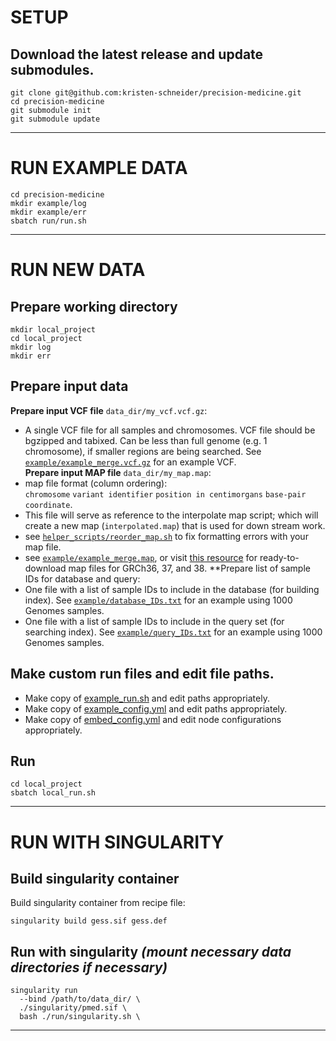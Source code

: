 # SETUP
## Download the latest release and update submodules.
```
git clone git@github.com:kristen-schneider/precision-medicine.git
cd precision-medicine
git submodule init
git submodule update
```
____________________________________________
# RUN EXAMPLE DATA
```
cd precision-medicine
mkdir example/log
mkdir example/err
sbatch run/run.sh
```
____________________________________________
# RUN NEW DATA
## Prepare working directory
```
mkdir local_project
cd local_project
mkdir log
mkdir err
```
## Prepare input data
**Prepare input VCF file** `data_dir/my_vcf.vcf.gz`:
- A single VCF file for all samples and chromosomes. VCF file should be bgzipped and tabixed. Can be less than full genome (e.g. 1 chromosome), if smaller regions are being searched. See [`example/example_merge.vcf.gz`](https://github.com/kristen-schneider/precision-medicine/blob/main/example/example_merge.vcf.gz) for an example VCF. <br>
**Prepare input MAP file** `data_dir/my_map.map`:
- map file format (column ordering):<br>
`chromosome` `variant identifier` `position in centimorgans` `base-pair coordinate`.
- This file will serve as reference to the interpolate map script; which will create a new map (`interpolated.map`) that is used for down stream work.
- see [`helper_scripts/reorder_map.sh`](https://github.com/kristen-schneider/precision-medicine/blob/main/helper_scripts/reorder_map.sh) to fix formatting errors with your map file.
- see [`example/example_merge.map`](https://github.com/kristen-schneider/precision-medicine/blob/main/example/examplemap), or visit [this resource](https://bochet.gcc.biostat.washington.edu/beagle/genetic_maps/) for ready-to-download map files for GRCh36, 37, and 38.
**Prepare list of sample IDs for database and query:
- One file with a list of sample IDs to include in the database (for building index). See [`example/database_IDs.txt`](https://github.com/kristen-schneider/precision-medicine/blob/main/example/database_IDs.txt) for an example using 1000 Genomes samples. <br>
- One file with a list of sample IDs to include in the query set (for searching index). See [`example/query_IDs.txt`](https://github.com/kristen-schneider/precision-medicine/blob/main/example/query_IDs.txt) for an example using 1000 Genomes samples. <br>

## Make custom run files and edit file paths.
- Make copy of [example_run.sh](https://github.com/kristen-schneider/precision-medicine/blob/main/run/run.sh) and edit paths appropriately.<br>
- Make copy of [example_config.yml](https://github.com/kristen-schneider/precision-medicine/blob/main/example/example.yml) and edit paths appropriately.<br>
- Make copy of [embed_config.yml](https://github.com/kristen-schneider/precision-medicine/blob/main/run/cluster_config.yml) and edit node configurations appropriately.<br>

## Run
```
cd local_project
sbatch local_run.sh
```
____________________________________________

# RUN WITH SINGULARITY

## Build singularity container

Build singularity container from recipe file:
```
singularity build gess.sif gess.def
```
## Run with singularity _(mount necessary data directories if necessary)_
```
singularity run
  --bind /path/to/data_dir/ \
  ./singularity/pmed.sif \
  bash ./run/singularity.sh \
```
____________________________________________

